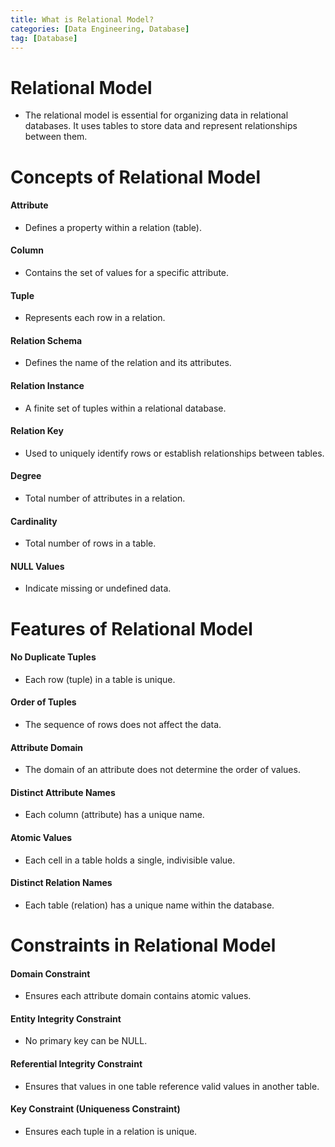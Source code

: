 ```yaml
---
title: What is Relational Model?
categories: [Data Engineering, Database]
tag: [Database]
---
```


# Relational Model
- The relational model is essential for organizing data in relational databases. It uses tables to store data and represent relationships between them.

# Concepts of Relational Model

#### Attribute
- Defines a property within a relation (table).

#### Column
- Contains the set of values for a specific attribute.

#### Tuple
- Represents each row in a relation.

#### Relation Schema
- Defines the name of the relation and its attributes.

#### Relation Instance
- A finite set of tuples within a relational database.

#### Relation Key
- Used to uniquely identify rows or establish relationships between tables.

#### Degree
- Total number of attributes in a relation.

#### Cardinality
- Total number of rows in a table.

#### NULL Values 
- Indicate missing or undefined data.

# Features of Relational Model

#### No Duplicate Tuples
- Each row (tuple) in a table is unique.

#### Order of Tuples
- The sequence of rows does not affect the data.

#### Attribute Domain
- The domain of an attribute does not determine the order of values.

#### Distinct Attribute Names
- Each column (attribute) has a unique name.

#### Atomic Values
- Each cell in a table holds a single, indivisible value.

#### Distinct Relation Names
- Each table (relation) has a unique name within the database.

# Constraints in Relational Model

#### Domain Constraint
- Ensures each attribute domain contains atomic values.

#### Entity Integrity Constraint
-  No primary key can be NULL.

#### Referential Integrity Constraint
- Ensures that values in one table reference valid values in another table.

#### Key Constraint (Uniqueness Constraint)
- Ensures each tuple in a relation is unique.
